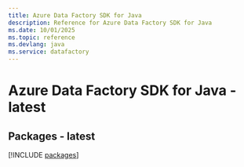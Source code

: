 ```yaml
---
title: Azure Data Factory SDK for Java
description: Reference for Azure Data Factory SDK for Java
ms.date: 10/01/2025
ms.topic: reference
ms.devlang: java
ms.service: datafactory
---
```

# Azure Data Factory SDK for Java - latest
## Packages - latest
[!INCLUDE [packages](data-factory-index.md)]